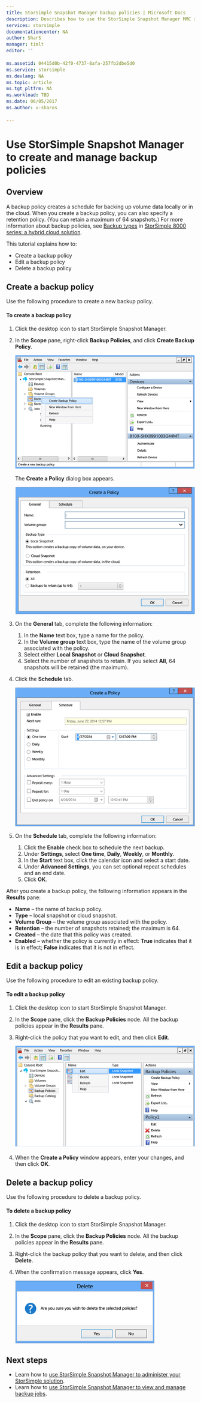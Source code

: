 ```yaml
---
title: StorSimple Snapshot Manager backup policies | Microsoft Docs
description: Describes how to use the StorSimple Snapshot Manager MMC snap-in to create and manage the backup policies that control scheduled backups.
services: storsimple
documentationcenter: NA
author: SharS
manager: timlt
editor: ''

ms.assetid: 04415d0b-42f0-4737-8afa-257fb2dbe5d0
ms.service: storsimple
ms.devlang: NA
ms.topic: article
ms.tgt_pltfrm: NA
ms.workload: TBD
ms.date: 06/05/2017
ms.author: v-sharos

---
```

# Use StorSimple Snapshot Manager to create and manage backup policies
## Overview
A backup policy creates a schedule for backing up volume data locally or in the cloud. When you create a backup policy, you can also specify a retention policy. (You can retain a maximum of 64 snapshots.) For more information about backup policies, see [Backup types](storsimple-what-is-snapshot-manager.md#backup-types-and-backup-policies) in [StorSimple 8000 series: a hybrid cloud solution](storsimple-overview.md).

This tutorial explains how to:

* Create a backup policy
* Edit a backup policy
* Delete a backup policy

## Create a backup policy
Use the following procedure to create a new backup policy.

#### To create a backup policy
1. Click the desktop icon to start StorSimple Snapshot Manager.
2. In the **Scope** pane, right-click **Backup Policies**, and click **Create Backup Policy**.

    ![Create a backup policy](./media/storsimple-snapshot-manager-manage-backup-policies/HCS_SSM_Create_BU_policy.png)

    The **Create a Policy** dialog box appears.

    ![Create a Policy - General tab](./media/storsimple-snapshot-manager-manage-backup-policies/HCS_SSM_Create_policy_general.png)
3. On the **General** tab, complete the following information:

   1. In the **Name** text box, type a name for the policy.
   2. In the **Volume group** text box, type the name of the volume group associated with the policy.
   3. Select either **Local Snapshot** or **Cloud Snapshot**.
   4. Select the number of snapshots to retain. If you select **All**, 64 snapshots will be retained (the maximum).
4. Click the **Schedule** tab.

    ![Create a Policy - Schedule tab](./media/storsimple-snapshot-manager-manage-backup-policies/HCS_SSM_Create_policy_schedule.png)
5. On the **Schedule** tab, complete the following information:

   1. Click the **Enable** check box to schedule the next backup.
   2. Under **Settings**, select **One time**, **Daily**, **Weekly**, or **Monthly**.
   3. In the **Start** text box, click the calendar icon and select a start date.
   4. Under **Advanced Settings**, you can set optional repeat schedules and an end date.
   5. Click **OK**.

After you create a backup policy, the following information appears in the **Results** pane:

* **Name** – the name of backup policy.
* **Type** – local snapshot or cloud snapshot.
* **Volume Group** – the volume group associated with the policy.
* **Retention** – the number of snapshots retained; the maximum is 64.
* **Created** – the date that this policy was created.
* **Enabled** – whether the policy is currently in effect: **True** indicates that it is in effect; **False** indicates that it is not in effect.

## Edit a backup policy
Use the following procedure to edit an existing backup policy.

#### To edit a backup policy
1. Click the desktop icon to start StorSimple Snapshot Manager.
2. In the **Scope** pane, click the **Backup Policies** node. All the backup policies appear in the **Results** pane.
3. Right-click the policy that you want to edit, and then click **Edit**.

    ![Edit a backup policy](./media/storsimple-snapshot-manager-manage-backup-policies/HCS_SSM_Edit_BU_policy.png)
4. When the **Create a Policy** window appears, enter your changes, and then click **OK**.

## Delete a backup policy
Use the following procedure to delete a backup policy.

#### To delete a backup policy
1. Click the desktop icon to start StorSimple Snapshot Manager.
2. In the **Scope** pane, click the **Backup Policies** node. All the backup policies appear in the **Results** pane.
3. Right-click the backup policy that you want to delete, and then click **Delete**.
4. When the confirmation message appears, click **Yes**.

    ![Delete backup policy confirmation](./media/storsimple-snapshot-manager-manage-backup-policies/HCS_SSM_Delete_BU_policy.png)

## Next steps
* Learn how to [use StorSimple Snapshot Manager to administer your StorSimple solution](storsimple-snapshot-manager-admin.md).
* Learn how to [use StorSimple Snapshot Manager to view and manage backup jobs](storsimple-snapshot-manager-manage-backup-jobs.md).
